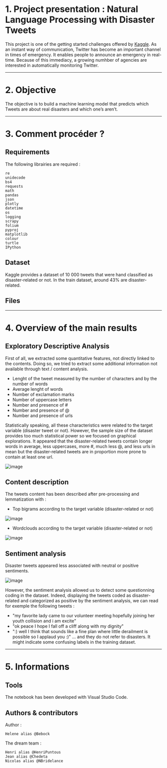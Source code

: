 # 1. Project presentation : Natural Language Processing with Disaster Tweets

This project is one of the getting started challenges offered by [Kaggle](https://www.kaggle.com/c/nlp-getting-started). 
As an instant way of communication, Twitter has become an important channel in times of emergency. It enables people to announce an emergency in real-time. Because of this immediacy, a growing numhber of agencies are interested in automatically monitoring Twitter.

----

# 2. Objective

The objective is to build a machine learning model that predicts which Tweets are about real disasters and which one’s aren’t. 

----

# 3. Comment procéder ?

## Requirements

The following librairies are required :

    re
    unidecode
    bs4
    requests
    math
    pandas
    json
    plotly
    datetime
    os
    logging
    scrapy
    folium
    pyproj
    matplotlib
    colour
    turtle
    IPython

## Dataset

Kaggle provides a dataset of 10 000 tweets that were hand classified as disaster-related or not. In the train dataset, around 43% are disaster-related. 

## Files

---

# 4. Overview of the main results

## Exploratory Descriptive Analysis

First of all, we extracted some quantitative features, not directly linked to the contents. Doing so, we tried to extract some additional information not available through text / content analysis.
- Lenght of the tweet measured by the number of characters and by the number of words
- Average lenght of words
- Number of exclamation marks
- Number of uppercase letters
- Number and presence of #
- Number and presence of @
- Number and presence of urls

Statistically speaking, all these characteristics were related to the target variable (disaster tweet or not). However, the sample size of the dataset provides too much statistical power so we focused on graphical explorations. 
It appeared that the disaster-related tweets contain longer words in average, less uppercases, more #, much less @, and less urls in mean but the disaster-related tweets are in proportion more prone to contain at least one url. 

![image](https://user-images.githubusercontent.com/38078432/199684886-fa83a42a-578f-4fa9-8b0d-9e2ca9825776.png)

## Content description 

The tweets content has been described after pre-processing and lemmatization with : 
- Top bigrams according to the target variable (disaster-related or not)

![image](https://user-images.githubusercontent.com/38078432/199688800-c420992d-8514-4831-85d8-d46c41d7f43e.png)

- Wordclouds according to the target variable (disaster-related or not)

![image](https://user-images.githubusercontent.com/38078432/200079057-fc9bd898-c497-4e90-9a4e-2d85df54002d.png)

## Sentiment analysis

Disaster tweets appeared less associated with neutral or positive sentiments. 

![image](https://user-images.githubusercontent.com/38078432/199689331-ae2eb7dc-4271-49e7-b795-351a7cc0a79e.png)

However, the sentiment analysis allowed us to detect some questionning coding in the dataset. Indeed, displaying the tweets coded as disaster-related and categorized as positive by the sentiment analysis, we can read for exemple the following tweets : 
- "my favorite lady came to our volunteer meeting hopefully joining her youth collision and i am excite" 
- "ok peace I hope I fall off a cliff along with my dignity"
- ":) well I think that sounds like a fine plan where little derailment is possible so I applaud you :)"
... and they do not refer to disasters. It might indicate some confusing labels in the training dataset. 





---- 

# 5. Informations

## Tools

The notebook has been developed with Visual Studio Code.

## Authors & contributors

Author :

    Helene alias @Bebock

The dream team :

    Henri alias @HenriPuntous
    Jean alias @Chedeta
    Nicolas alias @NBridelance

